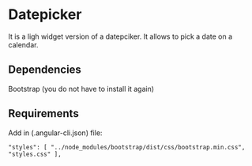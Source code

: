 # Datepicker

It is a ligh widget version of a datepciker. It allows to pick a date on a calendar.

## Dependencies

Bootstrap (you do not have to install it again)

## Requirements

Add in (.angular-cli.json) file:

`"styles": [
         "../node_modules/bootstrap/dist/css/bootstrap.min.css",
         "styles.css"
       ],`
